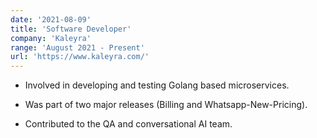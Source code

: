 ```yaml
---
date: '2021-08-09'
title: 'Software Developer'
company: 'Kaleyra'
range: 'August 2021 - Present'
url: 'https://www.kaleyra.com/'
---
```


- Involved in developing and testing Golang based microservices.

- Was part of two major releases (Billing and Whatsapp-New-Pricing).

- Contributed to the QA and conversational AI team.


